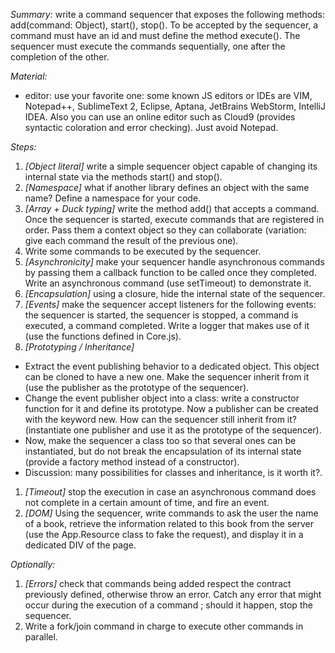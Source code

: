 *Summary:* write a command sequencer that exposes the following methods: add(command: Object), start(), stop(). To be accepted by the sequencer, a command must have an id and must define the method execute(). The sequencer must execute the commands sequentially, one after the completion of the other.

*Material:*
- editor: use your favorite one: some known JS editors or IDEs are VIM, Notepad++, SublimeText 2, Eclipse, Aptana, JetBrains WebStorm, IntelliJ IDEA. Also you can use an online editor such as Cloud9 (provides syntactic coloration and error checking). Just avoid Notepad.

*Steps:*
1. *\[Object literal\]* write a simple sequencer object capable of changing its internal state via the methods start() and stop().
1. *\[Namespace\]* what if another library defines an object with the same name? Define a namespace for your code.
1. *\[Array + Duck typing\]* write the method add() that accepts a command. Once the sequencer is started, execute commands that are registered in order. Pass them a context object so they can collaborate (variation: give each command the result of the previous one).
1. Write some commands to be executed by the sequencer.
1. *\[Asynchronicity\]* make your sequencer handle asynchronous commands by passing them a callback function to be called once they completed. Write an asynchronous command (use setTimeout) to demonstrate it.
1. *\[Encapsulation\]* using a closure, hide the internal state of the sequencer.
1. *\[Events\]* make the sequencer accept listeners for the following events: the sequencer is started, the sequencer is stopped, a command is executed, a command completed. Write a logger that makes use of it (use the functions defined in Core.js).
1. *\[Prototyping / Inheritance\]*
 - Extract the event publishing behavior to a dedicated object. This object can be cloned to have a new one. Make the sequencer inherit from it (use the publisher as the prototype of the sequencer).
 - Change the event publisher object into a class: write a constructor function for it and define its prototype. Now a publisher can be created with the keyword new. How can the sequencer still inherit from it? (instantiate one publisher and use it as the prototype of the sequencer).
 - Now, make the sequencer a class too so that several ones can be instantiated, but do not break the encapsulation of its internal state (provide a factory method instead of a constructor).
 - Discussion: many possibilities for classes and inheritance, is it worth it?.
1. *\[Timeout\]* stop the execution in case an asynchronous command does not complete in a certain amount of time, and fire an event.
1. *\[DOM\]* Using the sequencer, write commands to ask the user the name of a book, retrieve the information related to this book from the server (use the App.Resource class to fake the request), and display it in a dedicated DIV of the page.

*Optionally:*
1. *\[Errors\]* check that commands being added respect the contract previously defined, otherwise throw an error. Catch any error that might occur during the execution of a command ; should it happen, stop the sequencer.
1. Write a fork/join command in charge to execute other commands in parallel.